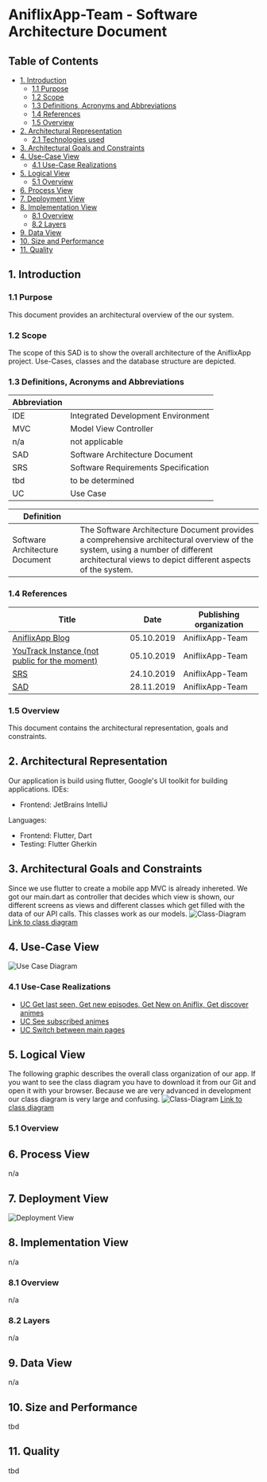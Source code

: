 # AniflixApp-Team  - Software Architecture Document

## Table of Contents
- [1. Introduction](#1-introduction)
    - [1.1 Purpose](#11-purpose)
    - [1.2 Scope](#12-scope)
    - [1.3 Definitions, Acronyms and Abbreviations](#13-definitions-acronyms-and-abbreviations)
    - [1.4 References](#14-references)
    - [1.5 Overview](#15-overview)
- [2. Architectural Representation](#2-architectural-representation)
    - [2.1 Technologies used](#21-technologies-used)
- [3. Architectural Goals and Constraints](#3-architectural-goals-and-constraints)
- [4. Use-Case View](#4-use-case-view)
    - [4.1 Use-Case Realizations](#41-use-case-realizations)
- [5. Logical View](#5-logical-view)
    - [5.1 Overview](#51-overview)
- [6. Process View](#6-process-view)
- [7. Deployment View](#7-deployment-view)
- [8. Implementation View](#8-implementation-view)
    - [8.1 Overview](#81-overview)
    - [8.2 Layers](#82-layers)
- [9. Data View](#9-data-view)
- [10. Size and Performance](#10-size-and-performance)
- [11. Quality](#11-quality)

## 1. Introduction
### 1.1 Purpose
This document provides an architectural overview of the our system.
### 1.2 Scope
The scope of this SAD is to show the overall architecture of the AniflixApp project. Use-Cases, classes and the database structure are depicted.
### 1.3 Definitions, Acronyms and Abbreviations
Abbreviation | |
--- | --- 
IDE | Integrated Development Environment
MVC | Model View Controller
n/a | not applicable  
SAD | Software Architecture Document
SRS | Software Requirements Specification
tbd | to be determined
UC | Use Case

Definition | |  
--- | ---  
Software Architecture Document | The Software Architecture Document provides a comprehensive architectural overview of the system, using a number of different architectural views to depict different aspects of the system.
### 1.4 References
Title | Date | Publishing organization |  
--- | :---:  | ---
[AniflixApp Blog](https://aniflixapp.wordpress.com/) | 05.10.2019 | AniflixApp-Team  
[YouTrack Instance (not public for the moment)](https://aniflixapp.myjetbrains.com/youtrack/) | 05.10.2019 | AniflixApp-Team  
[SRS](../docs/SRS.md) | 24.10.2019 | AniflixApp-Team  
[SAD](../docs/SAD.md) | 28.11.2019 | AniflixApp-Team  
### 1.5 Overview
This document contains the architectural representation, goals and constraints.

## 2. Architectural Representation
Our application is build using flutter, Google's UI toolkit for building applications. 
IDEs:
- Frontend: JetBrains IntelliJ

Languages:
- Frontend: Flutter, Dart
- Testing: Flutter Gherkin

## 3. Architectural Goals and Constraints
Since we use flutter to create a mobile app MVC is already inhereted. We got our main.dart as controller that decides which view is shown, our different screens as views and different classes which get filled with the data of our API calls. This classes work as our models.
![Class-Diagram](../docs/class_diagramm.svg)
[Link to class diagram](../docs/class_diagramm.svg)

## 4. Use-Case View
![Use Case Diagram](../docs/UCD_1_23.png)
### 4.1 Use-Case Realizations
- [UC Get last seen, Get new episodes, Get New on Aniflix, Get discover animes](../docs/UC_Get_Anime_HomePage.md)
- [UC See subscribed animes](../docs/UC_See_sub_box.md)
- [UC Switch between main pages](../UC_Switch%20pages.md)

## 5. Logical View
The following graphic describes the overall class organization of our app. If you want to see the class diagram you have to download it from our Git and open it with your browser. Because we are very advanced in development our class diagram is very large and confusing.
![Class-Diagram](../docs/class_diagramm.svg)
[Link to class diagram](../docs/class_diagramm.svg)
### 5.1 Overview

## 6. Process View
n/a

## 7. Deployment View  
![Deployment View](../docs/Development_Diagram.png)

## 8. Implementation View
n/a
### 8.1 Overview
n/a
### 8.2 Layers
n/a

## 9. Data View
n/a

## 10. Size and Performance
tbd

## 11. Quality
tbd